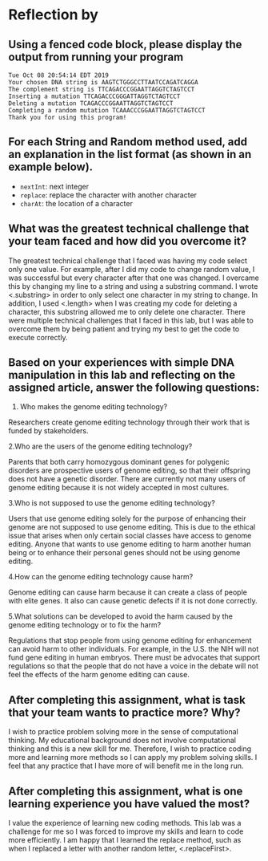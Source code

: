 # Reflection by 

## Using a fenced code block, please display the output from running your program

```
Tue Oct 08 20:54:14 EDT 2019
Your chosen DNA string is AAGTCTGGGCCTTAATCCAGATCAGGA
The complement string is TTCAGACCCGGAATTAGGTCTAGTCCT
Inserting a mutation TTCAGACCCGGGATTAGGTCTAGTCCT
Deleting a mutation TCAGACCCGGAATTAGGTCTAGTCCT
Completing a random mutation TCAAACCCGGAATTAGGTCTAGTCCT
Thank you for using this program!

```

## For each String and Random method used, add an explanation in the list format (as shown in an example below).

- `nextInt`: next integer
- `replace`: replace the character with another character
- `charAt`: the location of a character





## What was the greatest technical challenge that your team faced and how did you overcome it?
The greatest technical challenge that I faced was having my code select only one value. For example, after I did my code to change  random value, I was successful but every character after that one was changed. I overcame this by changing my line to a string and using a substring command. I wrote <.substring> in order to only select one character in my string to change. In addition, I used <.length> when I was creating my code for deleting a character, this substring allowed me to only delete one character. There were multiple technical challenges that I faced in this lab, but I was able to overcome them by being patient and trying my best to get the code to execute correctly.


## Based on your experiences with simple DNA manipulation in this lab and reflecting on the assigned article, answer the following questions:

1. Who makes the genome editing technology?

  Researchers create genome editing technology through their work that is funded by stakeholders.

2.Who are the users of the genome editing technology?

  Parents that both carry homozygous dominant genes for polygenic disorders are prospective users of genome editing, so that their offspring does not have a genetic disorder. There are currently not many users of genome editing because it is not widely accepted in most cultures.

3.Who is not supposed to use the genome editing technology?

   Users that use genome editing solely for the purpose of enhancing their genome are not supposed to use genome editing. This is due to the ethical issue that arises when only certain social classes have access to genome editing. Anyone that wants to use genome editing to harm another human being or to enhance their personal genes should not be using genome editing.

4.How can the genome editing technology cause harm?

   Genome editing can cause harm because it can create a class of people with elite genes. It also can cause genetic defects if it is not done correctly.

5.What solutions can be developed to avoid the harm caused by the genome editing technology or to fix the harm?

   Regulations that stop people from using genome editing for enhancement can avoid harm to other individuals. For example, in the U.S. the NIH will not fund gene editing in human embryos. There must be advocates that support regulations so that the people that do not have a voice in the debate will not feel the effects of the harm genome editing can cause.


## After completing this assignment, what is task that your team wants to practice more? Why?
I wish to practice problem solving more in the sense of computational thinking. My educational background does not involve computational thinking and this is a new skill for me. Therefore, I wish to practice coding more and learning more methods so I can apply my problem solving skills. I feel that any practice that I have more of will benefit me in the long run.


## After completing this assignment, what is one learning experience you have valued the most?
I value the experience of learning new coding methods. This lab was a challenge for me so I was forced to improve my skills and learn to code more efficiently. I am happy that I learned the replace method, such as when I replaced a letter with another random letter, <.replaceFirst>.
